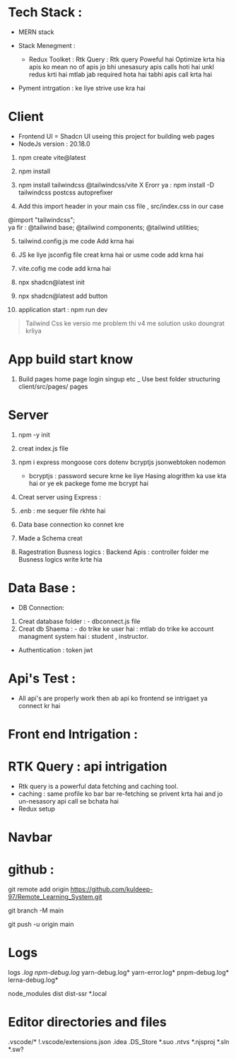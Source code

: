 
# Tech Stack : 
  - MERN stack
  * Stack Menegment :
     - Redux Toolket : Rtk Query : Rtk query Poweful hai Optimize krta hia apis ko mean no of apis jo bhi unesasury apis calls hoti hai unkl redus krti hai mtlab jab required hota hai tabhi apis call krta hai 

   * Pyment intrgation : ke liye strive use kra hai 



# Client 

* Frontend UI = Shadcn UI useing this project for building web 
  pages
* NodeJs version : 20.18.0

1) npm create vite@latest 
2) npm install
3) npm install tailwindcss @tailwindcss/vite  X Erorr
   ya  : npm install -D tailwindcss postcss autoprefixer

4) Add this import header in your main css file , src/index.css in our case

 @import "tailwindcss";  
  ya fir :  @tailwind base;
            @tailwind components;
            @tailwind utilities;

5) tailwind.config.js me code Add krna hai 

6) JS ke liye jsconfig file creat krna hai or usme code add krna hai

7) vite.cofig me code add krna hai

8) npx shadcn@latest init           

9) npx shadcn@latest add button

10) application start : npm run dev


<!-- xxxxxxxxxxx  ERRoR Big Pura din ki ek kr de esne XXXXXXXXXXXXXXXXXXXXX -->

> Tailwind Css ke versio me problem thi v4 me 
> solution usko doungrat krliya 


# App build start know 
 
 1) Build pages home page login singup etc 
     _ Use best folder structuring
     client/src/pages/ pages





# Server

 1) npm -y init 
 2) creat index.js file 
 3) npm i express mongoose cors dotenv 
    bcryptjs jsonwebtoken nodemon

    *  bcryptjs : password secure krne ke liye Hasing alogrithm 
       ka use kta hai or ye ek packege fome me bcrypt  hai 

 4) Creat server using Express : 
 5) .enb : me sequer file rkhte hai 
 6) Data base connection ko connet kre 
 7) Made a Schema creat
 8) Ragestration Busness logics : Backend Apis : controller folder me Busness logics write krte hia 

# Data Base : 
 
  * DB Connection: 
   1) Creat database folder : 
     - dbconnect.js file 
   2) Creat db Shaema : 
     - do trike ke user hai : mtlab do trike ke account managment system hai : student , instructor.

 * Authentication : token jwt 



# Api's Test : 
 * All api's are properly work then ab api ko frontend se intrigaet ya connect kr hai 


# Front end Intrigation :


# RTK Query : api intrigation 
 * Rtk query is a powerful data fetching and caching tool. 
 * caching : same profile ko bar bar re-fetching se privent krta hai and jo un-nesasory api call se bchata hai 
* Redux setup 



# Navbar 



 # github : 
 git remote add origin https://github.com/kuldeep-97/Remote_Learning_System.git

git branch -M main

git push -u origin main





# Logs
logs
*.log
npm-debug.log*
yarn-debug.log*
yarn-error.log*
pnpm-debug.log*
lerna-debug.log*

node_modules
dist
dist-ssr
*.local

# Editor directories and files
.vscode/*
!.vscode/extensions.json
.idea
.DS_Store
*.suo
*.ntvs*
*.njsproj
*.sln
*.sw?
